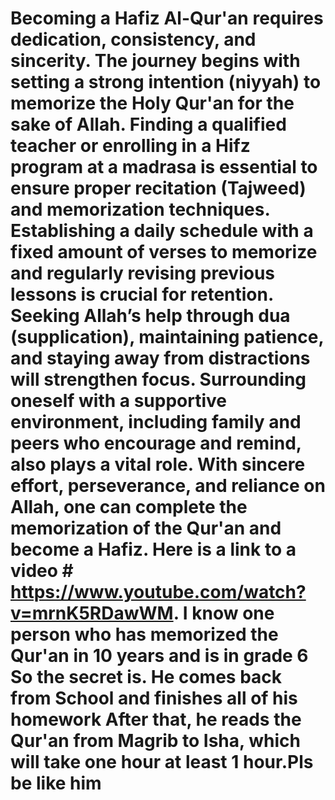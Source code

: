 # Becoming a Hafiz Al-Qur'an requires dedication, consistency, and sincerity. The journey begins with setting a strong intention (niyyah) to memorize the Holy Qur'an for the sake of Allah. Finding a qualified teacher or enrolling in a Hifz program at a madrasa is essential to ensure proper recitation (Tajweed) and memorization techniques. Establishing a daily schedule with a fixed amount of verses to memorize and regularly revising previous lessons is crucial for retention. Seeking Allah’s help through dua (supplication), maintaining patience, and staying away from distractions will strengthen focus. Surrounding oneself with a supportive environment, including family and peers who encourage and remind, also plays a vital role. With sincere effort, perseverance, and reliance on Allah, one can complete the memorization of the Qur'an and become a Hafiz. Here is a link to a video # https://www.youtube.com/watch?v=mrnK5RDawWM. I know one person who has memorized the Qur'an in 10 years and is in grade 6 So the secret is. He comes back from School and finishes all of his homework After that, he reads the Qur'an from Magrib to Isha, which will take one hour at least 1 hour.Pls be like him

